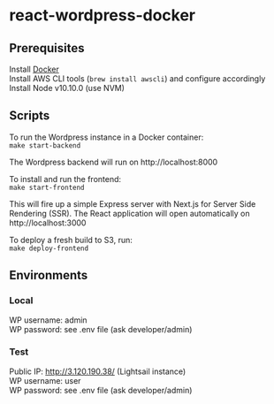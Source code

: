 # react-wordpress-docker

## Prerequisites
Install [Docker](https://www.docker.com/)  
Install AWS CLI tools (`brew install awscli`) and configure accordingly
Install Node v10.10.0 (use NVM) 

## Scripts
To run the Wordpress instance in a Docker container:  
`make start-backend`

The Wordpress backend will run on http://localhost:8000

To install and run the frontend:  
`make start-frontend`

This will fire up a simple Express server with Next.js for Server Side Rendering (SSR). The React application will open automatically on http://localhost:3000

To deploy a fresh build to S3, run:  
`make deploy-frontend`

## Environments
### Local
WP username: admin  
WP password: see .env file (ask developer/admin)

### Test
Public IP: http://3.120.190.38/ (Lightsail instance)  
WP username: user  
WP password: see .env file (ask developer/admin)
